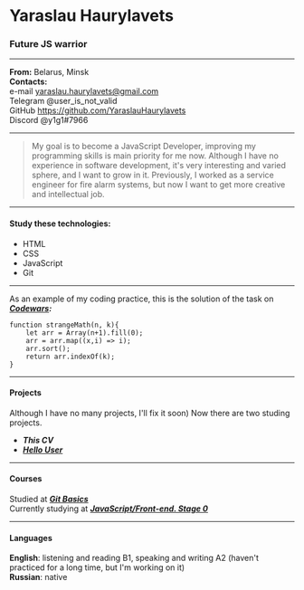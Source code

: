 
# Yaraslau Haurylavets

### Future JS warrior

************************************
**From:** Belarus, Minsk            
**Contacts:**                
e-mail yaraslau.haurylavets@gmail.com                  
Telegram @user_is_not_valid                 
GitHub https://github.com/YaraslauHaurylavets                
Discord @y1g1#7966   
                
*********************************

>My goal is to become a JavaScript Developer, improving my programming skills is main priority
for me now. Although I have no experience in software development, it's very interesting and varied
sphere, and I want to grow in it. Previously, I worked as a service engineer for fire alarm systems,
but now I want to get more creative and intellectual job.

***********************************

#### Study these technologies:
* HTML
* CSS
* JavaScript
* Git                                                                           

*****************************************

As an example of my coding practice, this is the solution of the task on ***[Codewars](https://www.codewars.com/kata/604517d65b464d000d51381f):***                 
```
function strangeMath(n, k){
    let arr = Array(n+1).fill(0);
    arr = arr.map((x,i) => i);
    arr.sort();
    return arr.indexOf(k);
} 
```

*******************************

#### Projects
Although I have no many projects, I'll fix it soon) Now there are two studing projects.                                                           
- ***This CV***
- ***[Hello User](https://yaraslauhaurylavets.github.io/git_sandbox/)***

**********************************

#### Courses                                                                 
Studied at ***[Git Basics](https://learn.epam.com/detailsPage?id=16d7f2e7-cc80-4870-928e-400723f732bb)***                                     
Currently studying at ***[JavaScript/Front-end. Stage 0](https://rs.school/js-stage0/)***       
                         
*********************************

#### Languages                                                                               
**English**: listening and reading B1, speaking and writing A2 (haven't practiced for a long time, but I'm working on it)                     
**Russian**: native                                                          





 
 

